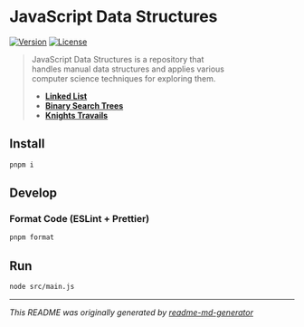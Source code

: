 # JavaScript Data Structures
[![Version](https://img.shields.io/badge/dynamic/json?url=https://raw.githubusercontent.com/eldarlrd/js-data-structures/main/package.json&query=version&logo=git-extensions&label=version&labelColor=475569&color=0284c7)](https://github.com/eldarlrd/js-data-structures/blob/main/package.json)
[![License](https://img.shields.io/badge/dynamic/json?url=https://raw.githubusercontent.com/eldarlrd/js-data-structures/main/package.json&query=license&logo=open-source-initiative&logoColor=fff&label=license&labelColor=475569&color=dc2626)](https://github.com/eldarlrd/js-data-structures/blob/main/LICENSE)

> JavaScript Data Structures is a repository that  
> handles manual data structures and applies various  
> computer science techniques for exploring them.
> - **[Linked List](https://github.com/eldarlrd/js-data-structures/tree/main/src/data-structures/linked-list)**
> - **[Binary Search Trees](https://github.com/eldarlrd/js-data-structures/tree/main/src/data-structures/binary-search-trees)**
> - **[Knights Travails](https://github.com/eldarlrd/js-data-structures/tree/main/src/data-structures/knights-travails)**

## Install
```sh
pnpm i
```
## Develop
### Format Code (ESLint + Prettier)
```sh
pnpm format
```
## Run
```sh
node src/main.js
```
***
*This README was originally generated by [readme-md-generator](https://github.com/kefranabg/readme-md-generator)*